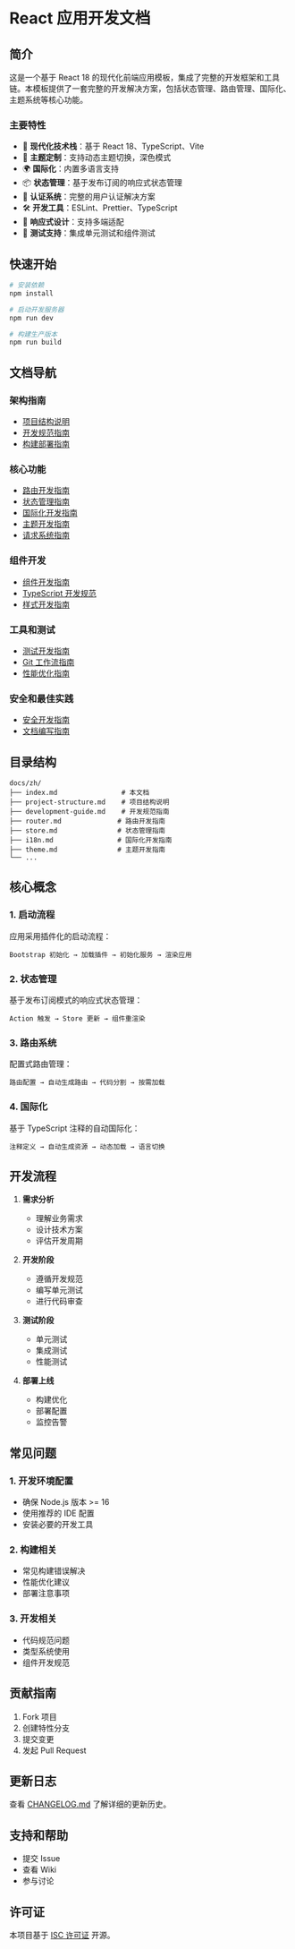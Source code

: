 # React 应用开发文档

## 简介

这是一个基于 React 18 的现代化前端应用模板，集成了完整的开发框架和工具链。本模板提供了一套完整的开发解决方案，包括状态管理、路由管理、国际化、主题系统等核心功能。

### 主要特性

- 🚀 **现代化技术栈**：基于 React 18、TypeScript、Vite
- 🎨 **主题定制**：支持动态主题切换，深色模式
- 🌍 **国际化**：内置多语言支持
- 📦 **状态管理**：基于发布订阅的响应式状态管理
- 🔑 **认证系统**：完整的用户认证解决方案
- 🛠️ **开发工具**：ESLint、Prettier、TypeScript
- 📱 **响应式设计**：支持多端适配
- 🧪 **测试支持**：集成单元测试和组件测试

## 快速开始

```bash
# 安装依赖
npm install

# 启动开发服务器
npm run dev

# 构建生产版本
npm run build
```

## 文档导航

### 架构指南

- [项目结构说明](./project-structure.md)
- [开发规范指南](./development-guide.md)
- [构建部署指南](./deployment.md)

### 核心功能

- [路由开发指南](./router.md)
- [状态管理指南](./store.md)
- [国际化开发指南](./i18n.md)
- [主题开发指南](./theme.md)
- [请求系统指南](./request.md)

### 组件开发

- [组件开发指南](./component-guide.md)
- [TypeScript 开发规范](./typescript-guide.md)
- [样式开发指南](./styling-guide.md)

### 工具和测试

- [测试开发指南](./testing.md)
- [Git 工作流指南](./git-workflow.md)
- [性能优化指南](./performance.md)

### 安全和最佳实践

- [安全开发指南](./security.md)
- [文档编写指南](./documentation.md)

## 目录结构

```
docs/zh/
├── index.md                # 本文档
├── project-structure.md    # 项目结构说明
├── development-guide.md    # 开发规范指南
├── router.md              # 路由开发指南
├── store.md               # 状态管理指南
├── i18n.md                # 国际化开发指南
├── theme.md               # 主题开发指南
└── ...
```

## 核心概念

### 1. 启动流程

应用采用插件化的启动流程：

```
Bootstrap 初始化 → 加载插件 → 初始化服务 → 渲染应用
```

### 2. 状态管理

基于发布订阅模式的响应式状态管理：

```
Action 触发 → Store 更新 → 组件重渲染
```

### 3. 路由系统

配置式路由管理：

```
路由配置 → 自动生成路由 → 代码分割 → 按需加载
```

### 4. 国际化

基于 TypeScript 注释的自动国际化：

```
注释定义 → 自动生成资源 → 动态加载 → 语言切换
```

## 开发流程

1. **需求分析**
   - 理解业务需求
   - 设计技术方案
   - 评估开发周期

2. **开发阶段**
   - 遵循开发规范
   - 编写单元测试
   - 进行代码审查

3. **测试阶段**
   - 单元测试
   - 集成测试
   - 性能测试

4. **部署上线**
   - 构建优化
   - 部署配置
   - 监控告警

## 常见问题

### 1. 开发环境配置

- 确保 Node.js 版本 >= 16
- 使用推荐的 IDE 配置
- 安装必要的开发工具

### 2. 构建相关

- 常见构建错误解决
- 性能优化建议
- 部署注意事项

### 3. 开发相关

- 代码规范问题
- 类型系统使用
- 组件开发规范

## 贡献指南

1. Fork 项目
2. 创建特性分支
3. 提交变更
4. 发起 Pull Request

## 更新日志

查看 [CHANGELOG.md](../../CHANGELOG.md) 了解详细的更新历史。

## 支持和帮助

- 提交 Issue
- 查看 Wiki
- 参与讨论

## 许可证

本项目基于 [ISC 许可证](../../LICENSE) 开源。
